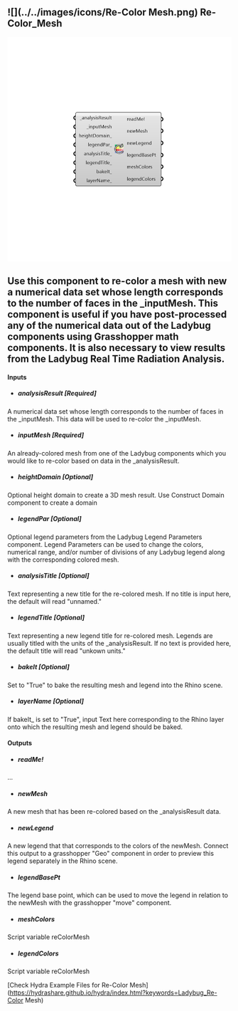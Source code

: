 ## ![](../../images/icons/Re-Color Mesh.png) Re-Color_Mesh

![](../../images/components/Re-Color_Mesh.png)

Use this component to re-color a mesh with new a numerical data set whose length corresponds to the number of faces in the _inputMesh.
 This component is useful if you have post-processed any of the numerical data out of the Ladybug components using Grasshopper math components.
 It is also necessary to view results from the Ladybug Real Time Radiation Analysis.
 -
 

#### Inputs
* ##### analysisResult [Required]
A numerical data set whose length corresponds to the number of faces in the _inputMesh.  This data will be used to re-color the _inputMesh.
* ##### inputMesh [Required]
An already-colored mesh from one of the Ladybug components which you would like to re-color based on data in the _analysisResult.
* ##### heightDomain [Optional]
Optional height domain to create a 3D mesh result. Use Construct Domain component to create a domain
* ##### legendPar [Optional]
Optional legend parameters from the Ladybug Legend Parameters component.  Legend Parameters can be used to change the colors, numerical range, and/or number of divisions of any Ladybug legend along with the corresponding colored mesh.
* ##### analysisTitle [Optional]
Text representing a new title for the re-colored mesh.  If no title is input here, the default will read "unnamed."
* ##### legendTitle [Optional]
Text representing a new legend title for re-colored mesh. Legends are usually titled with the units of the _analysisResult.  If no text is provided here, the default title will read "unkown units."
* ##### bakeIt [Optional]
Set to "True" to bake the resulting mesh and legend into the Rhino scene.
* ##### layerName [Optional]
If bakeIt_ is set to "True", input Text here corresponding to the Rhino layer onto which the resulting mesh and legend should be baked.

#### Outputs
* ##### readMe!
...
* ##### newMesh
A new mesh that has been re-colored based on the _analysisResult data.
* ##### newLegend
A new legend that that corresponds to the colors of the newMesh. Connect this output to a grasshopper "Geo" component in order to preview this legend separately in the Rhino scene.  
* ##### legendBasePt
The legend base point, which can be used to move the legend in relation to the newMesh with the grasshopper "move" component.
* ##### meshColors
Script variable reColorMesh
* ##### legendColors
Script variable reColorMesh


[Check Hydra Example Files for Re-Color Mesh](https://hydrashare.github.io/hydra/index.html?keywords=Ladybug_Re-Color Mesh)